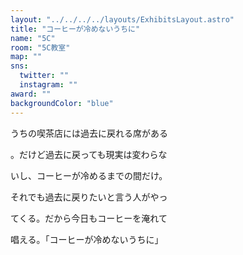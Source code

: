 ```yaml
---
layout: "../../../../layouts/ExhibitsLayout.astro"
title: "コーヒーが冷めないうちに"
name: "5C"
room: "5C教室"
map: ""
sns:
  twitter: ""
  instagram: ""
award: ""
backgroundColor: "blue"
---
```


うちの喫茶店には過去に戻れる席がある

。だけど過去に戻っても現実は変わらな

いし、コーヒーが冷めるまでの間だけ。

それでも過去に戻りたいと言う人がやっ

てくる。だから今日もコーヒーを淹れて

唱える。「コーヒーが冷めないうちに」
